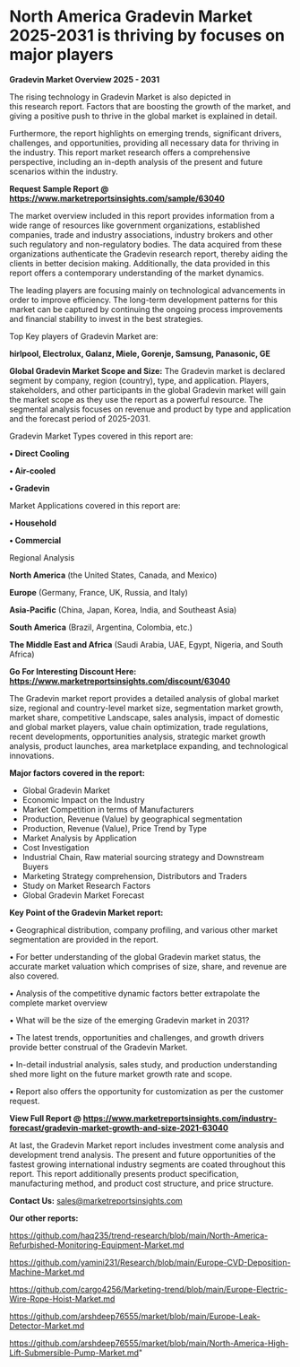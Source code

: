 # North America Gradevin Market 2025-2031 is thriving by focuses on major players

<Strong> Gradevin Market Overview 2025 - 2031</strong>

The rising technology in Gradevin Market is also depicted in this research report. Factors that are boosting the growth of the market, and giving a positive push to thrive in the global market is explained in detail.

Furthermore, the report highlights on emerging trends, significant drivers, challenges, and opportunities, providing all necessary data for thriving in the industry. This report market research offers a comprehensive perspective, including an in-depth analysis of the present and future scenarios within the industry.

<strong>Request Sample Report @ <a href=https://www.marketreportsinsights.com/sample/63040>https://www.marketreportsinsights.com/sample/63040</a></strong>

The market overview included in this report provides information from a wide range of resources like government organizations, established companies, trade and industry associations, industry brokers and other such regulatory and non-regulatory bodies. The data acquired from these organizations authenticate the Gradevin research report, thereby aiding the clients in better decision making. Additionally, the data provided in this report offers a contemporary understanding of the market dynamics.

The leading players are focusing mainly on technological advancements in order to improve efficiency. The long-term development patterns for this market can be captured by continuing the ongoing process improvements and financial stability to invest in the best strategies.

Top Key players of Gradevin Market are:

<strong>hirlpool, Electrolux, Galanz, Miele, Gorenje, Samsung, Panasonic, GE</strong>

<strong><b>Global Gradevin Market Scope and Size:</b></strong>
The Gradevin market is declared segment by company, region (country), type, and application. Players, stakeholders, and other participants in the global Gradevin market will gain the market scope as they use the report as a powerful resource. The segmental analysis focuses on revenue and product by type and application and the forecast period of 2025-2031.

Gradevin Market Types covered in this report are:

<strong>• Direct Cooling

• Air-cooled

• Gradevin</strong>

Market Applications covered in this report are:

<strong>• Household

• Commercial</strong> 

Regional Analysis

<strong>North America</strong> (the United States, Canada, and Mexico)

<strong>Europe</strong> (Germany, France, UK, Russia, and Italy)

<strong>Asia-Pacific</strong> (China, Japan, Korea, India, and Southeast Asia)

<strong>South America</strong> (Brazil, Argentina, Colombia, etc.)

<strong>The Middle East and Africa</strong> (Saudi Arabia, UAE, Egypt, Nigeria, and South Africa)

<strong>Go For Interesting Discount Here: <a href=https://www.marketreportsinsights.com/discount/63040>https://www.marketreportsinsights.com/discount/63040</a></strong>

The Gradevin market report provides a detailed analysis of global market size, regional and country-level market size, segmentation market growth, market share, competitive Landscape, sales analysis, impact of domestic and global market players, value chain optimization, trade regulations, recent developments, opportunities analysis, strategic market growth analysis, product launches, area marketplace expanding, and technological innovations.

<strong><b>Major factors covered in the report:</b></strong>
<ul>
  <li>Global Gradevin Market </li>
  <li>Economic Impact on the Industry</li>
  <li>Market Competition in terms of Manufacturers</li>
  <li>Production, Revenue (Value) by geographical segmentation</li>
  <li>Production, Revenue (Value), Price Trend by Type</li>
  <li>Market Analysis by Application</li>
  <li>Cost Investigation</li>
  <li>Industrial Chain, Raw material sourcing strategy and Downstream Buyers</li>
  <li>Marketing Strategy comprehension, Distributors and Traders</li>
  <li>Study on Market Research Factors</li>
  <li>Global Gradevin Market Forecast</li>
</ul>

<strong><b>Key Point of the Gradevin Market report:</b></strong>

• Geographical distribution, company profiling, and various other market segmentation are provided in the report.

• For better understanding of the global Gradevin market status, the accurate market valuation which comprises of size, share, and revenue are also covered.

• Analysis of the competitive dynamic factors better extrapolate the complete market overview

• What will be the size of the emerging Gradevin market in 2031?

• The latest trends, opportunities and challenges, and growth drivers provide better construal of the Gradevin Market.

• In-detail industrial analysis, sales study, and production understanding shed more light on the future market growth rate and scope.

• Report also offers the opportunity for customization as per the customer request.

<strong><b>View Full Report @ <a href=https://www.marketreportsinsights.com/industry-forecast/gradevin-market-growth-and-size-2021-63040>https://www.marketreportsinsights.com/industry-forecast/gradevin-market-growth-and-size-2021-63040</a></b></strong>


At last, the Gradevin Market report includes investment come analysis and development trend analysis. The present and future opportunities of the fastest growing international industry segments are coated throughout this report. This report additionally presents product specification, manufacturing method, and product cost structure, and price structure.

<strong>Contact Us:</strong>
sales@marketreportsinsights.com

<strong>Our other reports:</strong>

<a href=https://github.com/haq235/trend-research/blob/main/North-America-Refurbished-Monitoring-Equipment-Market.md>https://github.com/haq235/trend-research/blob/main/North-America-Refurbished-Monitoring-Equipment-Market.md</a>

<a href=https://github.com/yamini231/Research/blob/main/Europe-CVD-Deposition-Machine-Market.md>https://github.com/yamini231/Research/blob/main/Europe-CVD-Deposition-Machine-Market.md</a>

<a href=https://github.com/cargo4256/Marketing-trend/blob/main/Europe-Electric-Wire-Rope-Hoist-Market.md>https://github.com/cargo4256/Marketing-trend/blob/main/Europe-Electric-Wire-Rope-Hoist-Market.md</a>

<a href=https://github.com/arshdeep76555/market/blob/main/Europe-Leak-Detector-Market.md>https://github.com/arshdeep76555/market/blob/main/Europe-Leak-Detector-Market.md</a>

<a href=https://github.com/arshdeep76555/market/blob/main/North-America-High-Lift-Submersible-Pump-Market.md>https://github.com/arshdeep76555/market/blob/main/North-America-High-Lift-Submersible-Pump-Market.md</a>"
